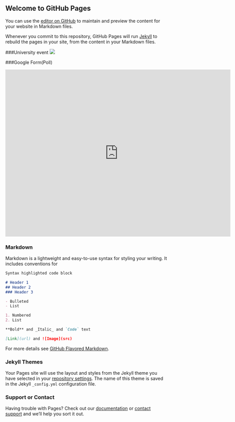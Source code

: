## Welcome to GitHub Pages

You can use the [editor on GitHub](https://github.com/Roman6917/Roman6917.github.io/edit/master/index.md) to maintain and preview the content for your website in Markdown files.

Whenever you commit to this repository, GitHub Pages will run [Jekyll](https://jekyllrb.com/) to rebuild the pages in your site, from the content in your Markdown files.

###University event
<a target="_blank" href="https://calendar.google.com/event?action=TEMPLATE&amp;tmeid=MzE3ZzVsaDY0OTNmMzU5aWpqMW8zZDVkczAga29yZHVrcm9tYW5AbQ&amp;tmsrc=kordukroman%40gmail.com"><img border="0" src="https://www.google.com/calendar/images/ext/gc_button1_uk.gif"></a>

###Google Form(Poll)
<iframe src="https://docs.google.com/forms/d/e/1FAIpQLSeo5wlwH0va73QcW_hhSF2a99bALFwV9lnkYY369xOHPZwgAA/viewform?embedded=true" width="700" height="520" frameborder="0" marginheight="0" marginwidth="0">Завантаження...</iframe>

### Markdown

Markdown is a lightweight and easy-to-use syntax for styling your writing. It includes conventions for

```markdown
Syntax highlighted code block

# Header 1
## Header 2
### Header 3

- Bulleted
- List

1. Numbered
2. List

**Bold** and _Italic_ and `Code` text

[Link](url) and ![Image](src)
```

For more details see [GitHub Flavored Markdown](https://guides.github.com/features/mastering-markdown/).

### Jekyll Themes

Your Pages site will use the layout and styles from the Jekyll theme you have selected in your [repository settings](https://github.com/Roman6917/Roman6917.github.io/settings). The name of this theme is saved in the Jekyll `_config.yml` configuration file.

### Support or Contact

Having trouble with Pages? Check out our [documentation](https://help.github.com/categories/github-pages-basics/) or [contact support](https://github.com/contact) and we’ll help you sort it out.
